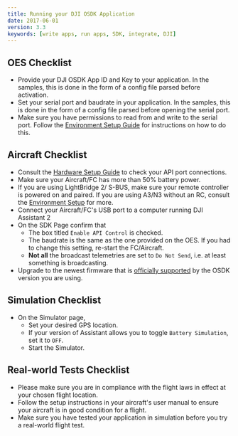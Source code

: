 ```yaml
---
title: Running your DJI OSDK Application
date: 2017-06-01
version: 3.3
keywords: [write apps, run apps, SDK, integrate, DJI]
---
```


## OES Checklist

- Provide your DJI OSDK App ID and Key to your application. In the samples, this is done in the form of a config file parsed before activation.
- Set your serial port and baudrate in your application. In the samples, this is done in the form of a config file parsed before opening the serial port.
- Make sure you have permissions to read from and write to the serial port. Follow the [Environment Setup Guide](environment-setup.html) for instructions on how to do this.

## Aircraft Checklist

- Consult the [Hardware Setup Guide](hardware-setup.html) to check your API port connections.
- Make sure your Aircraft/FC has more than 50% battery power.
- If you are using LightBridge 2/ S-BUS, make sure your remote controller is powered on and paired. If you are using A3/N3 without an RC, consult the [Environment Setup](environment-setup.html) for more.
- Connect your Aircraft/FC's USB port to a computer running DJI Assistant 2
- On the SDK Page confirm that
    - The box titled `Enable API Control` is checked.
    - The baudrate is the same as the one provided on the OES. If you had to change this setting, re-start the FC/Aircraft.
    - **Not all** the broadcast telemetries are set to `Do Not Send`, i.e. at least something is broadcasting.
- Upgrade to the newest firmware that is [officially supported](../features/authority.html) by the OSDK version you are using.

## Simulation Checklist

- On the Simulator page,
    - Set your desired GPS location.
    - If your version of Assistant allows you to toggle `Battery Simulation`, set it to `OFF`.
    - Start the Simulator.

## Real-world Tests Checklist

- Please make sure you are in compliance with the flight laws in effect at your chosen flight location.
- Follow the setup instructions in your aircraft's user manual to ensure your aircraft is in good condition for a flight.
- Make sure you have tested your application in simulation before you try a real-world flight test.


